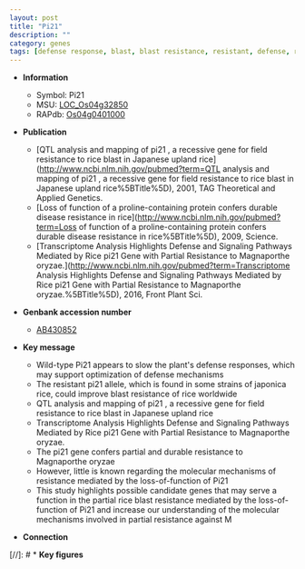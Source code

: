 ```yaml
---
layout: post
title: "Pi21"
description: ""
category: genes
tags: [defense response, blast, blast resistance, resistant, defense, resistance, magnaporthe oryzae]
---
```


* **Information**  
    + Symbol: Pi21  
    + MSU: [LOC_Os04g32850](http://rice.uga.edu/cgi-bin/ORF_infopage.cgi?orf=LOC_Os04g32850)  
    + RAPdb: [Os04g0401000](http://rapdb.dna.affrc.go.jp/viewer/gbrowse_details/irgsp1?name=Os04g0401000)  

* **Publication**  
    + [QTL analysis and mapping of pi21 , a recessive gene for field resistance to rice blast in Japanese upland rice](http://www.ncbi.nlm.nih.gov/pubmed?term=QTL analysis and mapping of pi21 , a recessive gene for field resistance to rice blast in Japanese upland rice%5BTitle%5D), 2001, TAG Theoretical and Applied Genetics.
    + [Loss of function of a proline-containing protein confers durable disease resistance in rice](http://www.ncbi.nlm.nih.gov/pubmed?term=Loss of function of a proline-containing protein confers durable disease resistance in rice%5BTitle%5D), 2009, Science.
    + [Transcriptome Analysis Highlights Defense and Signaling Pathways Mediated by Rice pi21 Gene with Partial Resistance to Magnaporthe oryzae.](http://www.ncbi.nlm.nih.gov/pubmed?term=Transcriptome Analysis Highlights Defense and Signaling Pathways Mediated by Rice pi21 Gene with Partial Resistance to Magnaporthe oryzae.%5BTitle%5D), 2016, Front Plant Sci.

* **Genbank accession number**  
    + [AB430852](http://www.ncbi.nlm.nih.gov/nuccore/AB430852)

* **Key message**  
    + Wild-type Pi21 appears to slow the plant's defense responses, which may support optimization of defense mechanisms
    + The resistant pi21 allele, which is found in some strains of japonica rice, could improve blast resistance of rice worldwide
    + QTL analysis and mapping of pi21 , a recessive gene for field resistance to rice blast in Japanese upland rice
    + Transcriptome Analysis Highlights Defense and Signaling Pathways Mediated by Rice pi21 Gene with Partial Resistance to Magnaporthe oryzae.
    + The pi21 gene confers partial and durable resistance to Magnaporthe oryzae
    + However, little is known regarding the molecular mechanisms of resistance mediated by the loss-of-function of Pi21
    + This study highlights possible candidate genes that may serve a function in the partial rice blast resistance mediated by the loss-of-function of Pi21 and increase our understanding of the molecular mechanisms involved in partial resistance against M

* **Connection**  

[//]: # * **Key figures**  


